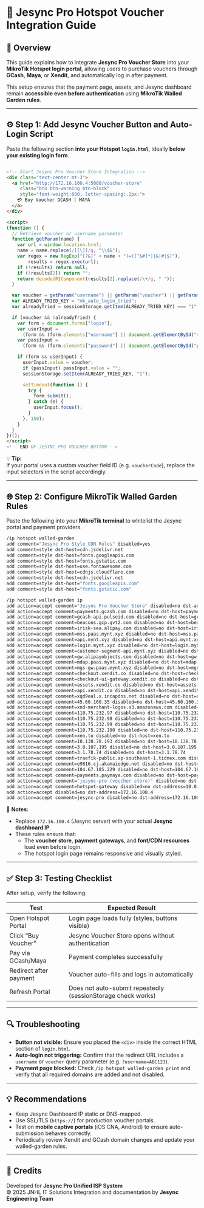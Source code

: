 # 📘 Jesync Pro Hotspot Voucher Integration Guide

## 🧩 Overview
This guide explains how to integrate **Jesync Pro Voucher Store** into your **MikroTik Hotspot login portal**, allowing users to purchase vouchers through **GCash**, **Maya**, or **Xendit**, and automatically log in after payment.

This setup ensures that the payment page, assets, and Jesync dashboard remain **accessible even before authentication** using **MikroTik Walled Garden rules**.

---

## ⚙️ Step 1: Add Jesync Voucher Button and Auto-Login Script
Paste the following section **into your Hotspot `login.html`**, ideally **below your existing login form**.

```html code below

<!-- Start Jesync Pro Voucher Store Integration -->
<div class="text-center mt-3">
  <a href="http://172.16.100.4:5000/voucher-store"
     class="btn btn-warning btn-block"
     style="font-weight:600; letter-spacing:.2px;">
    💳 Buy Voucher GCASH | MAYA
  </a>
</div>

<script>
(function () {
  // Retrieve voucher or username parameter
  function getParam(name) {
    var url = window.location.href;
    name = name.replace(/[[\]]/g, "\\$&");
    var regex = new RegExp("[?&]" + name + "(=([^&#]*)|&|#|$)"),
        results = regex.exec(url);
    if (!results) return null;
    if (!results[2]) return "";
    return decodeURIComponent(results[2].replace(/\+/g, " "));
  }

  var voucher = getParam("username") || getParam("voucher") || getParam("v");
  var ALREADY_TRIED_KEY = "mk_auto_login_tried";
  var alreadyTried = sessionStorage.getItem(ALREADY_TRIED_KEY) === "1";

  if (voucher && !alreadyTried) {
    var form = document.forms["login"];
    var userInput =
      (form && (form.elements["username"] || document.getElementById("voucherInput"))) || null;
    var passInput =
      (form && (form.elements["password"] || document.getElementById("passwordInput"))) || null;

    if (form && userInput) {
      userInput.value = voucher;
      if (passInput) passInput.value = "";
      sessionStorage.setItem(ALREADY_TRIED_KEY, "1");

      setTimeout(function () {
        try {
          form.submit();
        } catch (e) {
          userInput.focus();
        }
      }, 150);
    }
  }
})();
</script>
<!-- END OF JESYNC PRO VOUCHER BUTTON -->
```

💡 **Tip:**  
If your portal uses a custom voucher field ID (e.g. `voucherCode`), replace the input selectors in the script accordingly.

---

## 🌐 Step 2: Configure MikroTik Walled Garden Rules

Paste the following into your **MikroTik terminal** to whitelist the Jesync portal and payment providers.

```bash
/ip hotspot walled-garden
add comment="Jesync Pro Style CDN Rules" disabled=yes
add comment=style dst-host=cdn.jsdelivr.net
add comment=style dst-host=fonts.googleapis.com
add comment=style dst-host=fonts.gstatic.com
add comment=style dst-host=use.fontawesome.com
add comment=style dst-host=cdnjs.cloudflare.com
add comment=style dst-host=cdn.jsdelivr.net
add comment=style dst-host="fonts.googleapis.com"
add comment=style dst-host="fonts.gstatic.com"

/ip hotspot walled-garden ip
add action=accept comment="Jesync Pro Voucher Store" disabled=no dst-address=172.16.100.4
add action=accept comment=payments.gcash.com disabled=no dst-host=payments.gcash.com
add action=accept comment=gcash-api.pulseid.com disabled=no dst-host=gcash-api.pulseid.com
add action=accept comment=beacons.gcp.gvt2.com disabled=no dst-host=beacons.gcp.gvt2.com
add action=accept comment=irisk-sea.alipay.com disabled=no dst-host=irisk-sea.alipay.com
add action=accept comment=mss.paas.mynt.xyz disabled=no dst-host=mss.paas.mynt.xyz
add action=accept comment=api.mynt.xyz disabled=no dst-host=api.mynt.xyz
add action=accept comment=login.mynt.xyz disabled=no dst-host=login.mynt.xyz
add action=accept comment=customer-segment-api.mynt.xyz disabled=no dst-host=customer-segment-api.mynt.xyz
add action=accept comment=gw.alipayobjects.com disabled=no dst-host=gw.alipayobjects.com
add action=accept comment=mdap.paas.mynt.xyz disabled=no dst-host=mdap.paas.mynt.xyz
add action=accept comment=mgs-gw.paas.mynt.xyz disabled=no dst-host=mgs-gw.paas.mynt.xyz
add action=accept comment=checkout.xendit.co disabled=no dst-host=checkout.xendit.co
add action=accept comment=checkout-ui-gateway.xendit.co disabled=no dst-host=checkout-ui-gateway.xendit.co
add action=accept comment=assets.xendit.co disabled=no dst-host=assets.xendit.co
add action=accept comment=api.xendit.co disabled=no dst-host=api.xendit.co
add action=accept comment=xqd9eal.x.incapdns.net disabled=no dst-host=xqd9eal.x.incapdns.net
add action=accept comment=45.60.160.35 disabled=no dst-host=45.60.160.35
add action=accept comment=xnd-merchant-logos.s3.amazonaws.com disabled=no dst-host=xnd-merchant-logos.s3.amazonaws.com
add action=accept comment=110.75.232.97 disabled=no dst-host=110.75.232.97
add action=accept comment=110.75.232.98 disabled=no dst-host=110.75.232.98
add action=accept comment=110.75.232.99 disabled=no dst-host=110.75.232.99
add action=accept comment=110.75.232.100 disabled=no dst-host=110.75.232.100
add action=accept comment=xen.to disabled=no dst-host=xen.to
add action=accept comment=18.138.78.193 disabled=no dst-host=18.138.78.193
add action=accept comment=3.0.107.195 disabled=no dst-host=3.0.107.195
add action=accept comment=3.1.78.74 disabled=no dst-host=3.1.78.74
add action=accept comment=traefik-public.ap-southeast-1.tidnex.com disabled=no dst-host=traefik-public.ap-southeast-1.tidnex.com
add action=accept comment=e9816.cj.akamaiedge.net disabled=no dst-host=e9816.cj.akamaiedge.net
add action=accept comment=104.67.185.229 disabled=no dst-host=104.67.185.229
add action=accept comment=payments.paymaya.com disabled=no dst-host=payments.paymaya.com
add action=accept comment="jesync-pro (voucher store)" disabled=no dst-address=172.16.100.4
add action=accept comment=hotspot-gateway disabled=no dst-address=10.0.0.1
add action=accept disabled=no dst-address=172.16.100.4
add action=accept comment=jesync-pro disabled=no dst-address=172.16.100.4
```

🧠 **Notes:**
- Replace `172.16.100.4` (Jesync server) with your actual **Jesync dashboard IP**.
- These rules ensure that:
  - The **voucher store**, **payment gateways**, and **font/CDN resources** load even before login.
  - The hotspot login page remains responsive and visually styled.

---

## ✅ Step 3: Testing Checklist
After setup, verify the following:

| Test | Expected Result |
|------|------------------|
| Open Hotspot Portal | Login page loads fully (styles, buttons visible) |
| Click “Buy Voucher” | Jesync Voucher Store opens without authentication |
| Pay via GCash/Maya | Payment completes successfully |
| Redirect after payment | Voucher auto-fills and logs in automatically |
| Refresh Portal | Does not auto-submit repeatedly (sessionStorage check works) |

---

## 🔍 Troubleshooting
- **Button not visible:** Ensure you placed the `<div>` inside the correct HTML section of `login.html`.
- **Auto-login not triggering:** Confirm that the redirect URL includes a `username` or `voucher` query parameter (e.g. `?username=ABC123`).
- **Payment page blocked:** Check `/ip hotspot walled-garden print` and verify that all required domains are added and not disabled.

---

## 💡 Recommendations
- Keep Jesync Dashboard IP static or DNS-mapped.
- Use SSL/TLS (`https://`) for production voucher portals.
- Test on **mobile captive portals** (iOS CNA, Android) to ensure auto-submission behaves correctly.
- Periodically review Xendit and GCash domain changes and update your walled-garden rules.

---

## 🏁 Credits
Developed for **Jesync Pro Unified ISP System**  
© 2025 JNHL IT Solutions
Integration and documentation by **Jesync Engineering Team**
